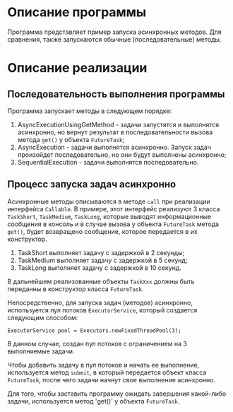 # Описание программы

Программа представляет пример запуска асинхронных методов.
Для сравнения, также запускаются обычные (последовательные) методы.

# Описание реализации
## Последовательность выполнения программы
Программа запускает методы в следующем порядке:
1. AsyncExecutionUsingGetMethod - задачи запустятся и выполнятся асинхронно, но вернут результат в последовательности вызова метода `get()` у объекта `FutureTask`;
2. AsyncExecution - задачи выполнятся асинхронно. Запуск задач произойдет последовательно, но они будут выполнены асинхронно;
3. SequentialExecution - задачи выполнятся последовательно.

## Процесс запуска задач асинхронно
Асинхронные методы описываются в методе `call` при реализации интерфейса `Callable`. В примере, этот интерфейс реализуют 3 класса `TaskShort`, `TaskMedium`, `TaskLong`, которые выводят информационные сообщения в консоль и в случае вызова у объекта `FutureTask` метода `get()`, будет возвращено сообщение, которое передается в их конструктор.
1. TaskShort выполняет задачу с задержкой в 2 секунды;
2. TaskMedium выполняет задачу с задержкой в 5 секунд;
3. TaskLong выполняет задачу с задержкой в 10 секунд.

В дальнейшем реализованные объекты `TaskXxx` должны быть переданны в конструктор класса `FutureTask`.

Непосредственно, для запуска задач (методов) асинхронно, используется пул потоков `ExecutorService`, который создается следующим способом:

`ExecutorService pool = Executors.newFixedThreadPool(3);`

В данном случае, создан пул потоков с ограничением на 3 выполняемые задачи.

Чтобы добавить задачу в пул потоков и начать ее выполнение, используется метод `submit`, в который передается объект класса `FutureTask`, после чего задачи начнут свое выполнение асинхронно.

Для того, чтобы заставить программу ожидать завершения какой-либо задачи, используется метод 'get()' у объекта `FutureTask`.


